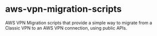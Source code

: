 # aws-vpn-migration-scripts
AWS VPN Migration scripts that provide a simple way to migrate from a Classic VPN to an AWS VPN connection, using public APIs.
